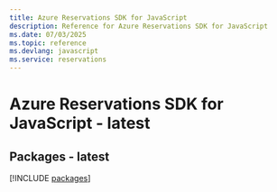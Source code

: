 ```yaml
---
title: Azure Reservations SDK for JavaScript
description: Reference for Azure Reservations SDK for JavaScript
ms.date: 07/03/2025
ms.topic: reference
ms.devlang: javascript
ms.service: reservations
---
```

# Azure Reservations SDK for JavaScript - latest
## Packages - latest
[!INCLUDE [packages](reservations-index.md)]
